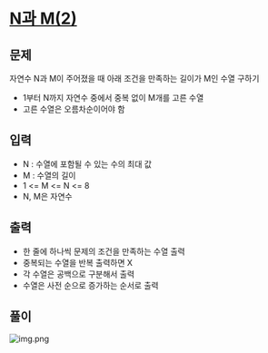 # [N과 M(2)](https://www.acmicpc.net/problem/15650)
## 문제
자연수 N과 M이 주어졌을 때 아래 조건을 만족하는 길이가 M인 수열 구하기
- 1부터 N까지 자연수 중에서 중복 없이 M개를 고른 수열
- 고른 수열은 오름차순이어야 함

## 입력
- N : 수열에 포함될 수 있는 수의 최대 값
- M : 수열의 길이 
- 1 <= M <= N <= 8
- N, M은 자연수

## 출력
- 한 줄에 하나씩 문제의 조건을 만족하는 수열 출력
- 중복되는 수열을 반복 출력하면 X
- 각 수열은 공백으로 구분해서 출력
- 수열은 사전 순으로 증가하는 순서로 출력

## 풀이
![img.png](img.png)